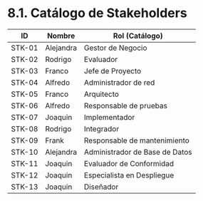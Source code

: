# 8.1. Catálogo de Stakeholders

| ID     | Nombre     | Rol (Catálogo)            |
|--------|------------|---------------------------|
| STK-01 | Alejandra  | Gestor de Negocio         |
| STK-02 | Rodrigo    | Evaluador                 | 
| STK-03 | Franco     | Jefe de Proyecto          | 
| STK-04 | Alfredo    | Administrador de red      | 
| STK-05 | Franco     | Arquitecto                | 
| STK-06 | Alfredo    | Responsable de pruebas    | 
| STK-07 | Joaquin    | Implementador             | 
| STK-08 | Rodrigo    | Integrador                | 
| STK-09 | Frank      | Responsable de mantenimiento | 
| STK-10 | Alejandra  | Administrador de Base de Datos |
| STK-11 | Joaquin    | Evaluador de Conformidad  | 
| STK-12 | Joaquin    | Especialista en Despliegue| 
| STK-13 | Joaquin    | Diseñador                 | 

